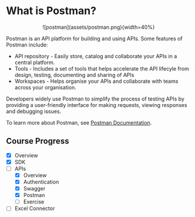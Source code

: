 # What is Postman?

<center> ![postman](assets/postman.png){width=40%} </center>

Postman is an API platform for building and using APIs. Some features of Postman include:

* API repository -  Easily store, catalog and collaborate your APIs in a central platform.
* Tools - Includes a set of tools that helps accelerate the API lifecyle from design, testing, documenting and sharing of APIs
* Workspaces - Helps organise your APIs and collaborate with teams across your organisation. 

Developers widely use Postman to simplify the process of testing APIs by providing a user-friendly interface for making requests, viewing responses and debugging issues. 

To learn more about Postman, see [Postman Documentation](https://learning.postman.com/docs/introduction/overview/#home).

## Course Progress
-   [X] Overview
-   [X] SDK
-   [ ] APIs
    *   [X] Overview
    *   [X] Authentication
    *   [X] Swagger
    *   [X] Postman
    *   [ ] Exercise
-   [ ] Excel Connector